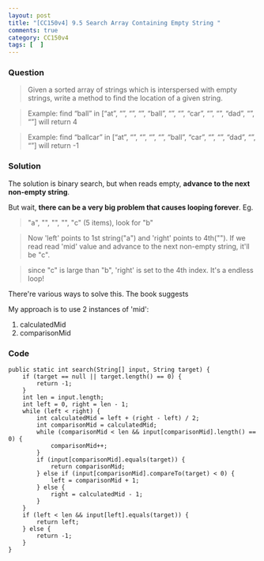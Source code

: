 ```yaml
---
layout: post
title: "[CC150v4] 9.5 Search Array Containing Empty String "
comments: true
category: CC150v4
tags: [  ]
---
```


### Question

> Given a sorted array of strings which is interspersed with empty strings, write a method to find the location of a given string. 

> Example: find “ball” in [“at”, “”, “”, “”, “ball”, “”, “”, “car”, “”, “”, “dad”, “”, “”] will return 4

> Example: find “ballcar” in [“at”, “”, “”, “”, “”, “ball”, “car”, “”, “”, “dad”, “”, “”] will return -1 

### Solution

The solution is binary search, but when reads empty, __advance to the next non-empty string__. 

But wait, __there can be a very big problem that causes looping forever__. Eg. 

> "a", "", "", "", "c" (5 items), look for "b"

> Now 'left' points to 1st string("a") and 'right' points to 4th(""). If we read read 'mid' value and advance to the next non-empty string, it'll be "c". 

> since "c" is large than "b", 'right' is set to the 4th index. It's a endless loop!

There're various ways to solve this. The book suggests 

My approach is to use 2 instances of 'mid': 

1. calculatedMid
1. comparisonMid

### Code

	public static int search(String[] input, String target) {
		if (target == null || target.length() == 0) {
			return -1;
		}
		int len = input.length;
		int left = 0, right = len - 1;
		while (left < right) {
			int calculatedMid = left + (right - left) / 2;
			int comparisonMid = calculatedMid;
			while (comparisonMid < len && input[comparisonMid].length() == 0) {
				comparisonMid++;
			}
			if (input[comparisonMid].equals(target)) {
				return comparisonMid;
			} else if (input[comparisonMid].compareTo(target) < 0) {
				left = comparisonMid + 1;
			} else {
				right = calculatedMid - 1;
			}
		}
		if (left < len && input[left].equals(target)) {
			return left;
		} else {
			return -1;
		}
	}
